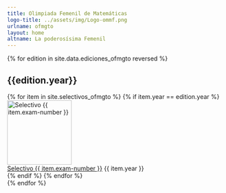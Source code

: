 ```yaml
---
title: Olimpiada Femenil de Matemáticas
logo-title: ../assets/img/Logo-ommf.png
urlname: ofmgto
layout: home
altname: La poderosísima Femenil
---
```


{% for edition in site.data.ediciones_ofmgto reversed %}
<div class="row">
	<div class="col mb-3">
	<h2 class="text-center">{{edition.year}}</h2>
		<div class="row row-cols-1 row-cols-xl-4 row-cols-md-3 g-4">
		{% for item in site.selectivos_ofmgto %}
			{% if item.year == edition.year %}
				<div class="col">
					<div class="card h-100 mb-3">
						<a
							href="{{ item.file | relative_url }}"
							target="_blank"
							rel="noopener noreferrer"
						>
							<img
								height="150px"
								style="object-fit: contain;"
								class="card-img-top border-bottom bg-white"
								src="{{ item.thumbnail | relative_url}}"
								alt="Selectivo {{ item.exam-number }}">
						</a>
						<div class="card-body">
							<a
								href="{{ item.file | relative_url }}"
								target="_blank"
								class="card-link"
								rel="noopener noreferrer"
							>Selectivo {{ item.exam-number }}</a>
							{{ item.year }}
						</div>
					</div>
				</div>
			{% endif %}
		{% endfor %}
		</div>
	</div>
</div>
{% endfor %}

